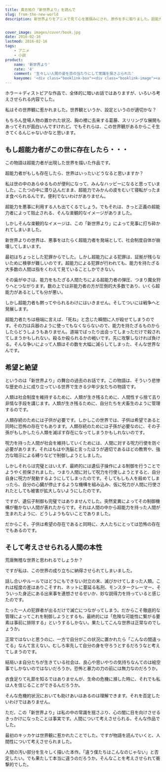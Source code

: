 ```yaml
---
title: 貴志祐介「新世界より」を読んで
slug: from-the-new-world
description: 新世界よりをアニメで見て心を鷲掴みにされ、原作を手に取りました。超能力なんて便利な能力があったら世界がハッピーになる、なんていう幻想を打ち砕かれ、さらには人間の醜い部分を目の当たりにして、人とは一体何なのだろうかと考えさせられる物語です。


cover_image: images/cover/book.jpg
date: 2016-02-16
lastmod: 2016-02-16
tags: 
    - アニメ
    - 小説
product:
    name: '新世界より'
    rate: '4'
    comment: '生々しい人間の姿を目の当たりにして常識を揺さぶられた'
    kaeyome: '<div class="booklink-box"><div class="booklink-image"><a href="http://www.amazon.co.jp/exec/obidos/asin/B009GXME5G/illusionspace-22/" target="_blank" rel="nofollow" ><img src="http://ecx.images-amazon.com/images/I/51k7B4UP7jL._SL160_.jpg" style="border: none;" /></a></div><div class="booklink-info"><div class="booklink-name"><a href="http://www.amazon.co.jp/exec/obidos/asin/B009GXME5G/illusionspace-22/" target="_blank" rel="nofollow" >新世界より(上) (講談社文庫)[Kindle版]</a><div class="booklink-powered-date">posted with <a href="http://yomereba.com" rel="nofollow" target="_blank">ヨメレバ</a></div></div><div class="booklink-detail">貴志祐介 講談社 2012-09-28    </div><div class="booklink-link2"><div class="shoplinkkindle"><a href="http://www.amazon.co.jp/exec/obidos/ASIN/B009GXME5G/illusionspace-22/" target="_blank" rel="nofollow" >Kindle</a></div><div class="shoplinkamazon"><a href="http://www.amazon.co.jp/exec/obidos/ASIN/4062768534/illusionspace-22/" target="_blank" rel="nofollow" >Amazon[書籍版]</a></div>                              	  	  	  	</div></div><div class="booklink-footer"></div></div>'
---
```


ホラー＋ディストピアな作品で、全体的に暗いお話ではありますが、いろいろ考えさせられる内容でした。

私はその世界観に惹かれました。世界観というか、設定というのが適切かな？

もちろん登場人物の置かれた状況、胸の裡に去来する葛藤、スリリングな展開もあってそれが面白いんですけれど。でもそれらは、この世界観があるからこそ生きてくるんじゃないかなと思います。


## もし超能力者がこの世に存在したら・・・


この物語は超能力者が出現した世界を描いた作品です。

超能力者がもしも存在したら、世界はいったいどうなると思いますか？

私は世の中のあらゆるものが便利になって、みんなハッピーになると思っていました。こたつの中に潜り込んだまま、超能力でみかんの皮をむいて寝転がったまま食べられるんです。便利でないわけがありません。

超能力を悪事に利用する人も出てくるでしょう。でもそれは、きっと正義の超能力者によって阻止される、そんな楽観的なイメージがありました。

しかしそんな楽観的なイメージは、この「新世界より」によって見事に打ち砕かれてしまいました。

新世界よりの世界は、悪事をはたらく超能力者を発端として、社会制度自体が崩壊してしまいます。

最初はちょっとした犯罪からでした。しかし超能力による犯罪は、証拠が残らないために検挙が難しいのです。超能力による犯罪が行われても、能力を持たざる大多数の人間は指をくわえて見ていることしかできない。

その歯がゆさは、能力をもたざる人間たちによる超能力者の弾圧、つまり魔女狩りへとつながります。数の上では非能力者の方が圧倒的大多数であり、いくら超能力があるとしても分が悪い。

しかし超能力者も黙ってやられるわけにはいきません。そしてついには戦争へと発展します。

超能力者たちは極端に言えば、「死ね」と念じた瞬間に人が殺せてしまうのです。その力は兵器のように使ってもなくならないので、能力を持たざるものからしたらどうしようもありません。道端でばったり出会ってしまっただけで殺されてしまうかもしれない。殺るか殺られるかの戦いです。先に攻撃しなければ負ける。そんな争いによって人類はその数を大幅に減らしてしまった、そんな世界なんです。


## 希望と絶望


というのは「新世界より」の舞台の過去のお話です。この物語は、そういう悲惨な歴史の上に成り立っている世界で生きる少年少女たちの物語です。

人類は社会制度を維持するために、人類が生き残るために、人間性すら捨て去り非情な手段を講じます。人類が生き残るために、自分たちを犬畜生のように管理するのです。

人類存続のためには子供が必要です。しかしこの世界では、子供は希望であると同時に恐怖の存在でもあります。人類存続のためには子孫が必要なのに、その子孫がもしかしたら人類を滅ぼす存在になってしまうかもしれないのです。

呪力を持った人間が社会を維持していくためには、人間に対する呪力行使を防ぐ必要があります。それはもはや洗脳と言ったほうが適切であるほどの教育や、強力な暗示による縛りなどで制御しようとしました。

しかしそれらは完璧とはいえず、最終的には遺伝子操作による制御を行うことでようやく担保されました。つまり人間に対して呪力を行使しようとすると、自分自身に呪力が発動するようにしてしまったのです。そしてもしも人を殺めてしまったら、自分の心臓が停止するような機構を組み込み、仮に呪力が人間に行使されたとしても被害が拡大しないようにしたのです。

ですが、遺伝子制御も完璧ではありませんでした。突然変異によってその制御機構が働かない人間が表れたからです。それは人間の中から超能力を持った人間が生まれたように、どうしようもないことでありました。

だからこそ。子供は希望の存在であると同時に、大人たちにとっては恐怖の存在でもあるのです。


## そして考えさせられる人間の本性


荒唐無稽な世界と思われるでしょうか？

ですが私は、この世界の成り立ちに納得させられてしまいました。

話し合いやルールではどうにもできない対立の末、滅びかけてしまった人類。これは程度の差はありこそすれ、ネットに蔓延る私刑、モンスタークレーマー、そういった身近にある出来事を連想させるせいか、妙な説得力を持っていると感じたのです。

たった一人の犯罪者が出るだけで滅亡につながってしまう。だからこそ徹底的な管理によってこれを制御しようとするも、最終的には「危険な可能性に繋がる要素は事前に排除する」というするしかない。果たしてこんな世界は正常なのでしょうか。

正常ではないと思うのに、一方で自分がこの状況に置かれたら「こんなの間違ってる」なんて言えない。むしろ率先して自分の身を守ろうとするだろうなと考えてしまうのです。

結局いま自分たちが生きている社会は、良心や思いやりの気持ちなんてのは絵空事でしかないのではないだろうか。恐怖と暴力の力の前には無力なのだろうか。

衣食足りて礼節を知るではありませんが、生命の危機に瀕した時に、それでも私は人を信じることができるんだろうか。

そんな危機的状況においても助けあいはあるのは理解できます。それを否定したいわけではありません。

ただ、この「新世界より」は私の中の常識を揺さぶり、心の闇に目を向けさせるきっかけになったことは事実です。人間について考えさせられる、そんな作品でした。

最初のキッカケは世界観に惹かれたことでした。ですが物語を読んでいくと、人間性について考えさせられました。

人間の汚い部分を生々しく描いた本作。「違う僕たちはこんなのじゃない」と否定したい。でも果たして本当に違うのだろうか。そんなことを考えさせられて衝撃的でした。


  